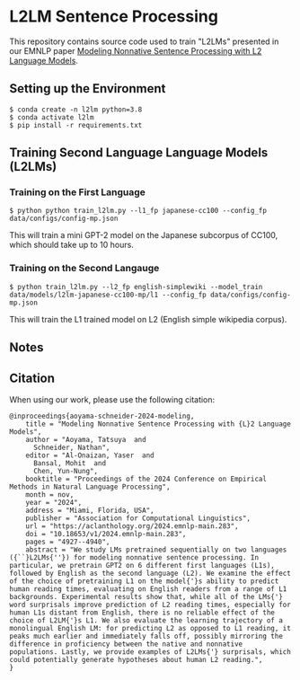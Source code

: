 # L2LM Sentence Processing
This repository contains source code used to train "L2LMs" presented in our EMNLP paper [Modeling Nonnative Sentence Processing with L2 Language Models](https://aclanthology.org/2024.emnlp-main.283/).

## Setting up the Environment
```
$ conda create -n l2lm python=3.8
$ conda activate l2lm
$ pip install -r requirements.txt
```

## Training Second Language Language Models (L2LMs)

### Training on the First Language
```
$ python python train_l2lm.py --l1_fp japanese-cc100 --config_fp data/configs/config-mp.json
```
This will train a mini GPT-2 model on the Japanese subcorpus of CC100, which should take up to 10 hours.

### Training on the Second Langauge

```
$ python train_l2lm.py --l2_fp english-simplewiki --model_train data/models/l2lm-japanese-cc100-mp/l1 --config_fp data/configs/config-mp.json
```
This will train the L1 trained model on L2 (English simple wikipedia corpus).

## Notes

## Citation
When using our work, please use the following citation:
```
@inproceedings{aoyama-schneider-2024-modeling,
    title = "Modeling Nonnative Sentence Processing with {L}2 Language Models",
    author = "Aoyama, Tatsuya  and
      Schneider, Nathan",
    editor = "Al-Onaizan, Yaser  and
      Bansal, Mohit  and
      Chen, Yun-Nung",
    booktitle = "Proceedings of the 2024 Conference on Empirical Methods in Natural Language Processing",
    month = nov,
    year = "2024",
    address = "Miami, Florida, USA",
    publisher = "Association for Computational Linguistics",
    url = "https://aclanthology.org/2024.emnlp-main.283",
    doi = "10.18653/v1/2024.emnlp-main.283",
    pages = "4927--4940",
    abstract = "We study LMs pretrained sequentially on two languages ({``}L2LMs{''}) for modeling nonnative sentence processing. In particular, we pretrain GPT2 on 6 different first languages (L1s), followed by English as the second language (L2). We examine the effect of the choice of pretraining L1 on the model{'}s ability to predict human reading times, evaluating on English readers from a range of L1 backgrounds. Experimental results show that, while all of the LMs{'} word surprisals improve prediction of L2 reading times, especially for human L1s distant from English, there is no reliable effect of the choice of L2LM{'}s L1. We also evaluate the learning trajectory of a monolingual English LM: for predicting L2 as opposed to L1 reading, it peaks much earlier and immediately falls off, possibly mirroring the difference in proficiency between the native and nonnative populations. Lastly, we provide examples of L2LMs{'} surprisals, which could potentially generate hypotheses about human L2 reading.",
}
```
